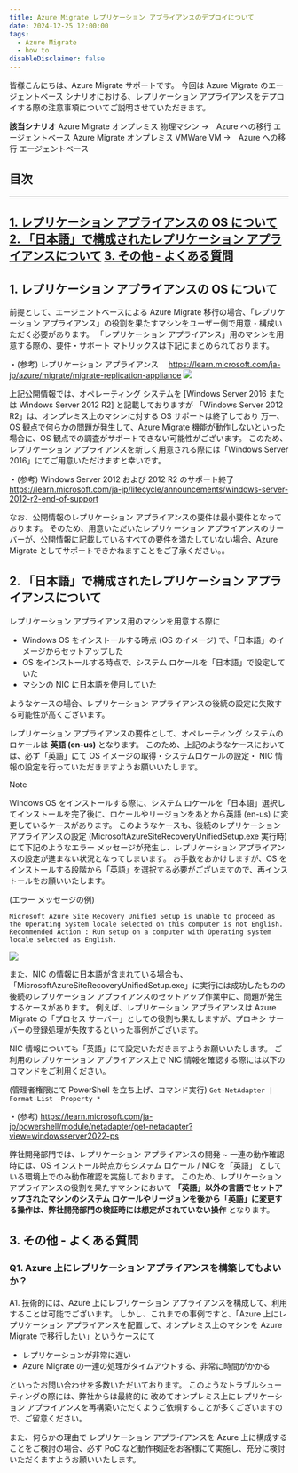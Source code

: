 ```yaml
---
title: Azure Migrate レプリケーション アプライアンスのデプロイについて
date: 2024-12-25 12:00:00
tags:
  - Azure Migrate
  - how to
disableDisclaimer: false
---
```


<!-- more -->
皆様こんにちは、Azure Migrate サポートです。
今回は Azure Migrate のエージェントベース シナリオにおける、レプリケーション アプライアンスをデプロイする際の注意事項についてご説明させていただきます。

**該当シナリオ**
Azure Migrate オンプレミス 物理マシン →　Azure への移行 エージェントベース
Azure Migrate オンプレミス VMWare VM →　Azure への移行 エージェントベース

## 目次
-----------------------------------------------------------
[1. レプリケーション アプライアンスの OS について](#1)
[2. 「日本語」で構成されたレプリケーション アプライアンスについて](#2)
[3. その他 - よくある質問](#3)
-----------------------------------------------------------

## <a id="1"></a> 1. レプリケーション アプライアンスの OS について
前提として、エージェントベースによる Azure Migrate 移行の場合、「レプリケーション アプライアンス」の役割を果たすマシンをユーザー側で用意・構成いただく必要があります。
「レプリケーション アプライアンス」用のマシンを用意する際の、要件・サポート マトリックスは下記にまとめられております。

・(参考) レプリケーション アプライアンス
　https://learn.microsoft.com/ja-jp/azure/migrate/migrate-replication-appliance
![]({./ReplicationApplianceRegister/01.png})

上記公開情報では、オペレーティング システムを [Windows Server 2016 または Windows Server 2012 R2] と記載しておりますが
「Windows Server 2012 R2」は、オンプレミス上のマシンに対する OS サポートは終了しており
万一、OS 観点で何らかの問題が発生して、Azure Migrate 機能が動作しないといった場合に、OS 観点での調査がサポートできない可能性がございます。
このため、レプリケーション アプライアンスを新しく用意される際には「Windows Server 2016」にてご用意いただけますと幸いです。

・(参考) Windows Server 2012 および 2012 R2 のサポート終了
　https://learn.microsoft.com/ja-jp/lifecycle/announcements/windows-server-2012-r2-end-of-support


なお、公開情報のレプリケーション アプライアンスの要件は最小要件となっております。
そのため、用意いただいたレプリケーション アプライアンスのサーバーが、公開情報に記載しているすべての要件を満たしていない場合、Azure Migrate としてサポートできかねますことをご了承ください。。

## <a id="2"></a> 2. 「日本語」で構成されたレプリケーション アプライアンスについて
レプリケーション アプライアンス用のマシンを用意する際に
- Windows OS をインストールする時点 (OS のイメージ) で、「日本語」のイメージからセットアップした
- OS をインストールする時点で、システム ロケールを「日本語」で設定していた
- マシンの NIC に日本語を使用していた

ようなケースの場合、レプリケーション アプライアンスの後続の設定に失敗する可能性が高くございます。

レプリケーション アプライアンスの要件として、オペレーティング システムのロケールは **英語 (en-us)** となります。
このため、上記のようなケースにおいては、必ず「英語」にて OS イメージの取得・システムロケールの設定・ NIC 情報の設定を行っていただきますようお願いいたします。

> [!NOTE]
> Windows OS をインストールする際に、システム ロケールを「日本語」選択してインストールを完了後に、ロケールやリージョンをあとから英語 (en-us) に変更しているケースがあります。
> このようなケースも、後続のレプリケーション アプライアンスの設定 (MicrosoftAzureSiteRecoveryUnifiedSetup.exe 実行時) にて下記のようなエラー メッセージが発生し、レプリケーション アプライアンスの設定が進まない状況となってしまいます。
> お手数をおかけしますが、OS をインストールする段階から「英語」を選択する必要がございますので、再インストールをお願いいたします。

(エラー メッセージの例)
```
Microsoft Azure Site Recovery Unified Setup is unable to proceed as the Operating System locale selected on this computer is not English.
Recommended Action : Run setup on a computer with Operating system locale selected as English.
```
![]({./ReplicationApplianceRegister/02.png})

また、NIC の情報に日本語が含まれている場合も、「MicrosoftAzureSiteRecoveryUnifiedSetup.exe」に実行には成功したものの
後続のレプリケーション アプライアンスのセットアップ作業中に、問題が発生するケースがあります。
例えば、レプリケーション アプライアンスは Azure Migrate の「プロセス サーバー」としての役割も果たしますが、プロキシ サーバーの登録処理が失敗するといった事例がございます。

NIC 情報についても「英語」にて設定いただきますようお願いいたします。
ご利用のレプリケーション アプライアンス上で NIC 情報を確認する際には以下のコマンドをご利用ください。

(管理者権限にて PowerShell を立ち上げ、コマンド実行)
`Get-NetAdapter | Format-List -Property *`

・(参考) 
https://learn.microsoft.com/ja-jp/powershell/module/netadapter/get-netadapter?view=windowsserver2022-ps


弊社開発部門では、レプリケーション アプライアンスの開発 ~ 一連の動作確認時には、OS インストール時点からシステム ロケール / NIC を「英語」 としている環境上でのみ動作確認を実施しております。
このため、レプリケーション アプライアンスの役割を果たすマシンにおいて **「英語」以外の言語でセットアップされたマシンのシステム ロケールやリージョンを後から「英語」に変更する操作は、弊社開発部門の検証時には想定がされていない操作** となります。


## <a id="3"></a> 3. その他 - よくある質問
### <a id="3-1"></a> Q1. Azure 上にレプリケーション アプライアンスを構築してもよいか？
A1. 技術的には、Azure 上にレプリケーション アプライアンスを構成して、利用することは可能でございます。
しかし、これまでの事例ですと、「Azure 上にレプリケーション アプライアンスを配置して、オンプレミス上のマシンを Azure Migrate で移行したい」というケースにて
- レプリケーションが非常に遅い
- Azure Migrate の一連の処理がタイムアウトする、非常に時間がかかる

といったお問い合わせを多数いただいております。
このようなトラブルシューティングの際には、弊社からは最終的に 改めてオンプレミス上にレプリケーション アプライアンスを再構築いただくようご依頼することが多くございますので、ご留意ください。

また、何らかの理由で レプリケーション アプライアンスを Azure 上に構成することをご検討の場合、必ず PoC など動作検証をお客様にて実施し、充分に検討いただくますようお願いいたします。
